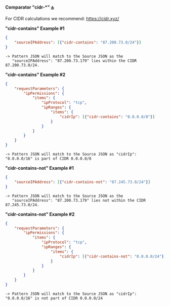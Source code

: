 #### Comparator "cidr-*" <a id="nuvibit_json_engine_examples_cidr"></a> [🔝](#top)

For CIDR calculations we recommend: https://cidr.xyz/  

**"cidr-contains" Example #1**

```json {linenos=table,hl_lines=[],linenostart=50}
{
    "sourceIPAddress": [{"cidr-contains": "87.200.73.0/24"}]
}
```

```text
-> Pattern JSON will match to the Source JSON as the 
   "sourceIPAddress": "87.200.73.179" lies within the CIDR 87.200.73.0/24.
```

**"cidr-contains" Example #2**

```json {linenos=table,hl_lines=[],linenostart=50}
{
    "requestParameters": {
        "ipPermissions": {
            "items": {
                "ipProtocol": "tcp",
                "ipRanges": {
                    "items": {
                        "cidrIp": [{"cidr-contains": "0.0.0.0/8"}]
                    }
                }
            }
        }
    }
}
```

```text
-> Pattern JSON will match to the Source JSON as "cidrIp": "0.0.0.0/16" is part of CIDR 0.0.0.0/8
```

**"cidr-contains-not" Example #1**

```json {linenos=table,hl_lines=[],linenostart=50}
{
    "sourceIPAddress": [{"cidr-contains-not": "87.245.73.0/24"}]
}
```

```text
-> Pattern JSON will match to the Source JSON as the 
   "sourceIPAddress": "87.200.73.179" lies not within the CIDR 87.245.73.0/24.
```

**"cidr-contains-not" Example #2**

```json {linenos=table,hl_lines=[],linenostart=50}
{
    "requestParameters": {
        "ipPermissions": {
            "items": {
                "ipProtocol": "tcp",
                "ipRanges": {
                    "items": {
                        "cidrIp": [{"cidr-contains-not": "0.0.0.0/24"}]
                    }
                }
            }
        }
    }
}
```

```text
-> Pattern JSON will match to the Source JSON as "cidrIp": "0.0.0.0/16" is not part of CIDR 0.0.0.0/24
```

